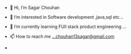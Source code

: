 - 👋 Hi, I’m Sagar Chouhan 
- 👀 I’m interested in Software development ,java,sql etc...
- 🌱 I’m currently learning FUll stack product engineering ...
 
- 📫 How to reach me ...chouhan13sagar@gmail.com
- 

<!---
inate-13/inate-13 is a ✨ special ✨ repository because its `README.md` (this file) appears on your GitHub profile.
You can click the Preview link to take a look at your changes.
--->
